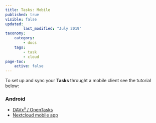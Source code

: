 ```yaml
---
title: Tasks: Mobile
published: true
visible: false
updated:
        last_modified: "July 2019"
taxonomy:
    category:
        - docs
    tags:
        - task
        - cloud
page-toc:
    active: false
---
```


To set up and sync your **Tasks** throught a mobile client see the tutorial below:

### Android
- [DAVx⁵ / OpenTasks](/cloud/clients/mobile/android/calendars-contacts-and-tasks)
- [Nextcloud mobile app](/cloud/clients/mobile/android/nextcloud-app)
